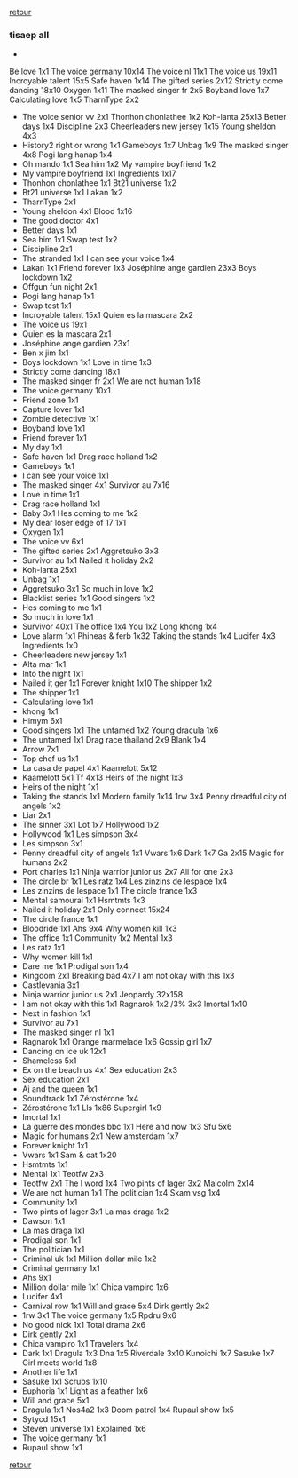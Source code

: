 [retour](./../index.html)

### tisaep all

* 
Be love 1x1
The voice germany 10x14
The voice nl 11x1
The voice us 19x11
Incroyable talent 15x5
Safe haven 1x14
The gifted series 2x12
Strictly come dancing 18x10
Oxygen 1x11
The masked singer fr 2x5
Boyband love 1x7
Calculating love 1x5
TharnType 2x2
* The voice senior vv 2x1
Thonhon chonlathee 1x2
Koh-lanta 25x13
Better days 1x4
Discipline 2x3
Cheerleaders new jersey 1x15
Young sheldon 4x3
* History2 right or wrong 1x1
Gameboys 1x7
Unbag 1x9
The masked singer 4x8
Pogi lang hanap 1x4
* Oh mando 1x1
Sea him 1x2
My vampire boyfriend 1x2
* My vampire boyfriend 1x1
Ingredients 1x17
* Thonhon chonlathee 1x1
Bt21 universe 1x2
* Bt21 universe 1x1
Lakan 1x2
* TharnType 2x1
* Young sheldon 4x1
Blood 1x16
* The good doctor 4x1
* Better days 1x1
* Sea him 1x1
Swap test 1x2
* Discipline 2x1
* The stranded 1x1
I can see your voice 1x4
* Lakan 1x1
Friend forever 1x3
Joséphine ange gardien 23x3
Boys lockdown 1x2
* Offgun fun night 2x1
* Pogi lang hanap 1x1
* Swap test 1x1
* Incroyable talent 15x1
Quien es la mascara 2x2
* The voice us 19x1
* Quien es la mascara 2x1
* Joséphine ange gardien 23x1
* Ben x jim 1x1
* Boys lockdown 1x1
Love in time 1x3
* Strictly come dancing 18x1
* The masked singer fr 2x1
We are not human 1x18
* The voice germany 10x1
* Friend zone 1x1
* Capture lover 1x1
* Zombie detective 1x1
* Boyband love 1x1
* Friend forever 1x1
* My day 1x1
* Safe haven 1x1
Drag race holland 1x2
* Gameboys 1x1
* I can see your voice 1x1
* The masked singer 4x1
Survivor au 7x16
* Love in time 1x1
* Drag race holland 1x1
* Baby 3x1
Hes coming to me 1x2
* My dear loser edge of 17 1x1
* Oxygen 1x1
* The voice vv 6x1
* The gifted series 2x1
Aggretsuko 3x3
* Survivor au 1x1
Nailed it holiday 2x2
* Koh-lanta 25x1
* Unbag 1x1
* Aggretsuko 3x1
So much in love 1x2
* Blacklist series 1x1
Good singers 1x2
* Hes coming to me 1x1
* So much in love 1x1
* Survivor 40x1
The office 1x4
You 1x2
Long khong 1x4
* Love alarm 1x1
Phineas & ferb 1x32
Taking the stands 1x4
Lucifer 4x3
Ingredients 1x0
* Cheerleaders new jersey 1x1
* Alta mar 1x1
* Into the night 1x1
* Nailed it ger 1x1
Forever knight 1x10
The shipper 1x2
* The shipper 1x1
* Calculating love 1x1
*  khong 1x1
* Himym 6x1
* Good singers 1x1
The untamed 1x2
Young dracula 1x6
* The untamed 1x1
Drag race thailand 2x9
Blank 1x4
* Arrow 7x1
* Top chef us 1x1
* La casa de papel 4x1
Kaamelott 5x12
* Kaamelott 5x1
Tf 4x13
Heirs of the night 1x3
* Heirs of the night 1x1
* Taking the stands 1x1
Modern family 1x14
1rw 3x4
Penny dreadful city of angels 1x2
* Liar 2x1
* The sinner 3x1
Lot 1x7
Hollywood 1x2
* Hollywood 1x1
Les simpson 3x4
* Les simpson 3x1
* Penny dreadful city of angels 1x1
Vwars 1x6
Dark 1x7
Ga 2x15
Magic for humans 2x2
* Port charles 1x1
Ninja warrior junior us 2x7
All for one 2x3
* The circle br 1x1
Les ratz 1x4
Les zinzins de lespace 1x4
* Les zinzins de lespace 1x1
The circle france 1x3
* Mental samourai 1x1
Hsmtmts 1x3
* Nailed it holiday 2x1
Only connect 15x24
* The circle france 1x1
* Bloodride 1x1
Ahs 9x4
Why women kill 1x3
* The office 1x1
Community 1x2
Mental 1x3
* Les ratz 1x1
* Why women kill 1x1
* Dare me 1x1
Prodigal son 1x4
* Kingdom 2x1
Breaking bad 4x7
I am not okay with this 1x3
* Castlevania 3x1
* Ninja warrior junior us 2x1
Jeopardy 32x158
* I am not okay with this 1x1
Ragnarok 1x2
/3% 3x3
Imortal 1x10
* Next in fashion 1x1
* Survivor au 7x1
* The masked singer nl 1x1
* Ragnarok 1x1
Orange marmelade 1x6
Gossip girl 1x7
* Dancing on ice uk 12x1
* Shameless 5x1
* Ex on the beach us 4x1
Sex education 2x3
* Sex education 2x1
* Aj and the queen 1x1
* Soundtrack 1x1
Zérostérone 1x4
* Zérostérone 1x1
Lls 1x86
Supergirl 1x9
* Imortal 1x1
* La guerre des mondes bbc 1x1
Here and now 1x3
Sfu 5x6
* Magic for humans 2x1
New amsterdam 1x7
* Forever knight 1x1
* Vwars 1x1
Sam & cat 1x20
* Hsmtmts 1x1
* Mental 1x1
Teotfw 2x3
* Teotfw 2x1
The l word 1x4
Two pints of lager 3x2
Malcolm 2x14
* We are not human 1x1
The politician 1x4
Skam vsg 1x4
* Community 1x1
* Two pints of lager 3x1
La mas draga 1x2
* Dawson 1x1
* La mas draga 1x1
* Prodigal son 1x1
* The politician 1x1
* Criminal uk 1x1
Million dollar mile 1x2
* Criminal germany 1x1
* Ahs 9x1
* Million dollar mile 1x1
Chica vampiro 1x6
* Lucifer 4x1
* Carnival row 1x1
Will and grace 5x4
Dirk gently 2x2
* 1rw 3x1
The voice germany 1x5
Rpdru 9x6
* No good nick 1x1
Total drama 2x6
* Dirk gently 2x1
* Chica vampiro 1x1
Travelers 1x4
* Dark 1x1
Dragula 1x3
Dna 1x5
Riverdale 3x10
Kunoichi 1x7
Sasuke 1x7
Girl meets world 1x8
* Another life 1x1
* Sasuke 1x1
Scrubs 1x10
* Euphoria 1x1
Light as a feather 1x6
* Will and grace 5x1
* Dragula 1x1
Nos4a2 1x3
Doom patrol 1x4
Rupaul show 1x5
* Sytycd 15x1
* Steven universe 1x1
Explained 1x6
* The voice germany 1x1
* Rupaul show 1x1

[retour](./../index.html)